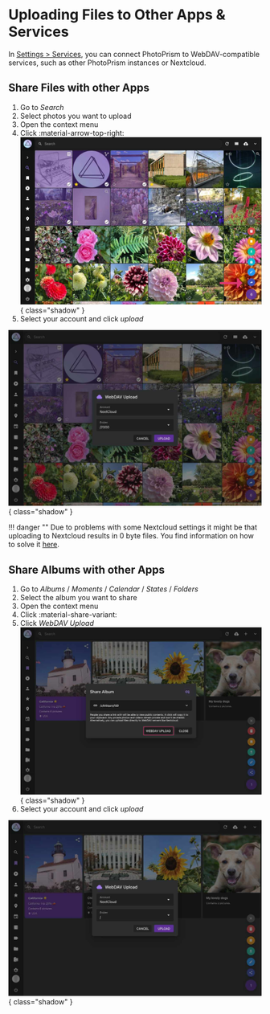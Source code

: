 # Uploading Files to Other Apps & Services

In [Settings > Services](../settings/sync.md), you can connect PhotoPrism to WebDAV-compatible services, such as other PhotoPrism instances or Nextcloud.

## Share Files with other Apps ##

1. Go to *Search*
2. Select photos you want to upload
3. Open the context menu
4. Click :material-arrow-top-right:
   ![Screenshot](img/services-photo-upload-1-2502.jpg){ class="shadow" }
5. Select your account and click *upload*

![Screenshot](img/services-photo-upload-2-2502.jpg){ class="shadow" }

!!! danger ""
      Due to problems with some Nextcloud settings it might be that uploading to Nextcloud results in 0 byte files. You find information on how to solve it [here](https://github.com/photoprism/photoprism/issues/443).


## Share Albums with other Apps ##

1. Go to *Albums* / *Moments* / *Calendar* / *States* / *Folders*
2. Select the album you want to share
3. Open the context menu
4. Click :material-share-variant:
5. Click *WebDAV Upload*
   ![Screenshot](img/services-album-upload-1-2502.jpg){ class="shadow" }
6. Select your account and click *upload*

![Screenshot](img/services-album-upload-2-2502.jpg){ class="shadow" }